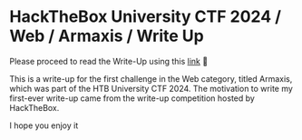 # HackTheBox University CTF 2024 / Web / Armaxis / Write Up

Please proceed to read the Write-Up using this [link](https://github.com/StepQuest/htb-uni-ctf-web-writeup-2024/blob/main/Web-Armaxis-Writeup.md) 🤖

This is a write-up for the first challenge in the Web category, titled Armaxis, which was part of the HTB University CTF 2024. The motivation to write my first-ever write-up came from the write-up competition hosted by HackTheBox.

I hope you enjoy it
